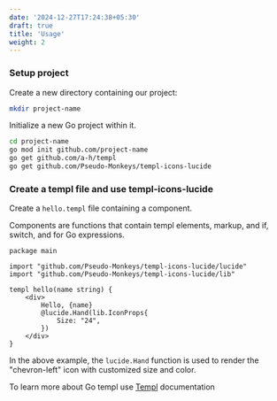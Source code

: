 ```yaml
---
date: '2024-12-27T17:24:38+05:30'
draft: true
title: 'Usage'
weight: 2
---
```


### Setup project

Create a new directory containing our project:
```bash
mkdir project-name
```

Initialize a new Go project within it.
```bash
cd project-name
go mod init github.com/project-name
go get github.com/a-h/templ
go get github.com/Pseudo-Monkeys/templ-icons-lucide
```

### Create a templ file and use templ-icons-lucide
Create a `hello.templ` file containing a component.

Components are functions that contain templ elements, markup, and if, switch, and for Go expressions.

```go{filename="hello.templ"}
package main

import "github.com/Pseudo-Monkeys/templ-icons-lucide/lucide"
import "github.com/Pseudo-Monkeys/templ-icons-lucide/lib"

templ hello(name string) {
	<div>
        Hello, {name} 
        @lucide.Hand(lib.IconProps{
            Size: "24",
        })
    </div>
}
```

In the above example, the `lucide.Hand` function is used to render the "chevron-left" icon with customized size and color.

To learn more about Go templ use [Templ](https://templ.guide/quick-start/creating-a-simple-templ-component) documentation
